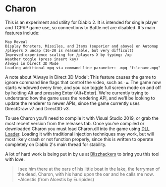 # Charon

This is an experiment and utility for Diablo 2. It is intended for single player and TCP/IP game use, so connections to Battle.net are disabled. It's main features include:

    Map Reveal
    Display Monsters, Missiles, and Items (superior and above) on Automap
    /players X uncap (16-20 is reasonable, but very difficult)
    Improved experience scaling for /players X by typing: /xp
    Weather toggle (press insert key)
    Always in Direct 3D Mode
    Loading additional mpq via command line parameter: -mpq "filename.mpq"

A note about 'Always in Direct 3D Mode':
    This feature causes the game to ignore command line flags that control the video, such as `-w`. The game now starts windowed every time, and you can toggle full screen mode on and off by holding Alt and pressing Enter (Alt+Enter). We're currently trying to understand how the game uses the rendering API, and we'll be looking to update the renderer to newer APIs, since the game currently uses DirectDraw v7 and Direct3D v3.

To use Charon you'll need to compile it with Visual Studio 2019, or grab the most recent version from the releases tab. Once you've compiled or downloaded Charon you must load Charon.dll into the game using [DLL Loader](https://github.com/Nishimura-Katsuo/DLLLoader). Loading it with traditional injection techniques may work, but will most likely crash or not function properly, since this is written to operate completely on Diablo 2's main thread for stability.

A lot of hard work is being put in by us at [Blizzhackers](https://github.com/blizzhackers) to bring you this tool with love.

>I see him there at the oars of his little boat in the lake, the ferryman of the dead, Charon, with his hand upon the oar and he calls me now. ~Alcestis (from Alcestis by Euripides)
